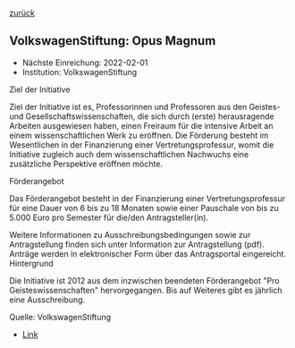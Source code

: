 [zurück](/funding/)

## VolkswagenStiftung: Opus Magnum

* Nächste Einreichung: 2022-02-01
* Institution: VolkswagenStiftung

Ziel der Initiative

Ziel der Initiative ist es, Professorinnen und Professoren aus den Geistes- und Gesellschaftswissenschaften, die sich durch (erste) herausragende Arbeiten ausgewiesen haben, einen Freiraum für die intensive Arbeit an einem wissenschaftlichen Werk zu eröffnen. Die Förderung besteht im Wesentlichen in der Finanzierung einer Vertretungsprofessur, womit die Initiative zugleich auch dem wissenschaftlichen Nachwuchs eine zusätzliche Perspektive eröffnen möchte.

Förderangebot

Das Förderangebot besteht in der Finanzierung einer Vertretungsprofessur für eine Dauer von 6 bis zu 18 Monaten sowie einer Pauschale von bis zu 5.000 Euro pro Semester für die/den Antragsteller(in).

Weitere Informationen zu Ausschreibungsbedingungen sowie zur Antragstellung finden sich unter Information zur Antragstellung (pdf). Anträge werden in elektronischer Form über das Antragsportal eingereicht.
Hintergrund

Die Initiative ist 2012 aus dem inzwischen beendeten Förderangebot "Pro Geisteswissenschaften" hervorgegangen. Bis auf Weiteres gibt es jährlich eine Ausschreibung.

Quelle: VolkswagenStiftung

* [Link](https://www.volkswagenstiftung.de/unsere-foerderung/unser-foerderangebot-im-ueberblick/opus-magnum)
